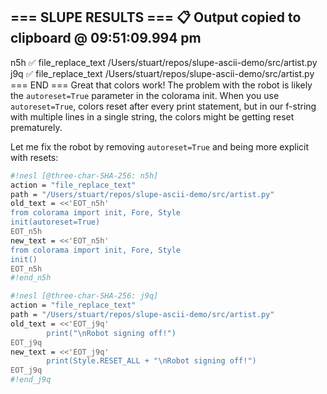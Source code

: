 === SLUPE RESULTS ===
📋 Output copied to clipboard @ 09:51:09.994 pm
---------------------
n5h ✅ file_replace_text /Users/stuart/repos/slupe-ascii-demo/src/artist.py
j9q ✅ file_replace_text /Users/stuart/repos/slupe-ascii-demo/src/artist.py
=== END ===
Great that colors work! The problem with the robot is likely the `autoreset=True` parameter in the colorama init. When you use `autoreset=True`, colors reset after every print statement, but in our f-string with multiple lines in a single string, the colors might be getting reset prematurely.

Let me fix the robot by removing `autoreset=True` and being more explicit with resets:

```sh nesl
#!nesl [@three-char-SHA-256: n5h]
action = "file_replace_text"
path = "/Users/stuart/repos/slupe-ascii-demo/src/artist.py"
old_text = <<'EOT_n5h'
from colorama import init, Fore, Style
init(autoreset=True)
EOT_n5h
new_text = <<'EOT_n5h'
from colorama import init, Fore, Style
init()
EOT_n5h
#!end_n5h
```

```sh nesl
#!nesl [@three-char-SHA-256: j9q]
action = "file_replace_text"
path = "/Users/stuart/repos/slupe-ascii-demo/src/artist.py"
old_text = <<'EOT_j9q'
        print("\nRobot signing off!")
EOT_j9q
new_text = <<'EOT_j9q'
        print(Style.RESET_ALL + "\nRobot signing off!")
EOT_j9q
#!end_j9q
```